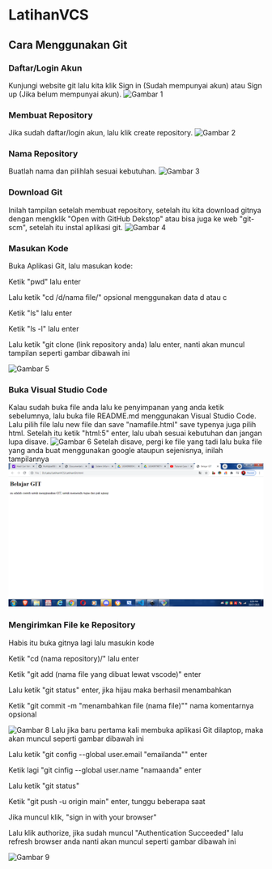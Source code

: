 # LatihanVCS
## Cara Menggunakan Git

### Daftar/Login Akun
Kunjungi website git lalu kita klik Sign in (Sudah mempunyai akun) atau Sign up (Jika belum mempunyai akun).
![Gambar 1](screenshot/ss1.png)

### Membuat Repository
Jika sudah daftar/login akun, lalu klik create repository.
![Gambar 2](screenshot/ss2.png)

### Nama Repository
Buatlah nama dan pilihlah sesuai kebutuhan.
![Gambar 3](screenshot/ss3.png)

### Download Git
Inilah tampilan setelah membuat repository, setelah itu kita download gitnya dengan mengklik "Open with GitHub Dekstop" atau bisa juga ke web "git-scm", setelah itu instal aplikasi git.
![Gambar 4](screenshot/ss4.png)

### Masukan Kode
Buka Aplikasi Git, lalu masukan kode: <p>
Ketik "pwd" lalu enter <p>
Lalu ketik "cd /d/nama file/" opsional menggunakan data d atau c <p>
Ketik "ls" lalu enter <p>
Ketik "ls -l" lalu enter <p>
Lalu ketik "git clone (link repository anda) lalu enter, nanti akan muncul tampilan seperti gambar dibawah ini <p>
![Gambar 5](screenshot/ss5.png)

### Buka Visual Studio Code
Kalau sudah buka file anda lalu ke penyimpanan yang anda ketik sebelumnya, lalu buka file README.md menggunakan Visual Studio Code. 
Lalu pilih file lalu new file dan save "namafile.html" save typenya juga pilih html. 
Setelah itu ketik "html:5" enter, lalu ubah sesuai kebutuhan dan jangan lupa disave.
![Gambar 6](screenshot/ss6.png)
Setelah disave, pergi ke file yang tadi lalu buka file yang anda buat menggunakan google ataupun sejenisnya, inilah tampilannya
![Gambar 7](screenshot/ss7.png)

### Mengirimkan File ke Repository
Habis itu buka gitnya lagi lalu masukin kode <p>
Ketik "cd (nama repository)/" lalu enter <p>
Ketik "git add (nama file yang dibuat lewat vscode)" enter <p>
Lalu ketik "git status" enter, jika hijau maka berhasil menambahkan <P> 
Ketik "git commit -m "menambahkan file (nama file)"" nama komentarnya opsional <p>
![Gambar 8](screenshot/ss8.png)
Lalu jika baru pertama kali membuka aplikasi Git dilaptop, maka akan muncul seperti gambar dibawah ini <p> 
Lalu ketik "git config --global user.email "emailanda"" enter <p>
Ketik lagi "git cinfig --global user.name "namaanda" enter <p>
Lalu ketik "git status" <p>
Ketik "git push -u origin main" enter, tunggu beberapa saat <p>
Jika muncul klik, "sign in with your browser" <p>
Lalu klik authorize, jika sudah muncul "Authentication Succeeded" lalu refresh browser anda
nanti akan muncul seperti gambar dibawah ini<p>
![Gambar 9](screenshot/ss9.png) 

